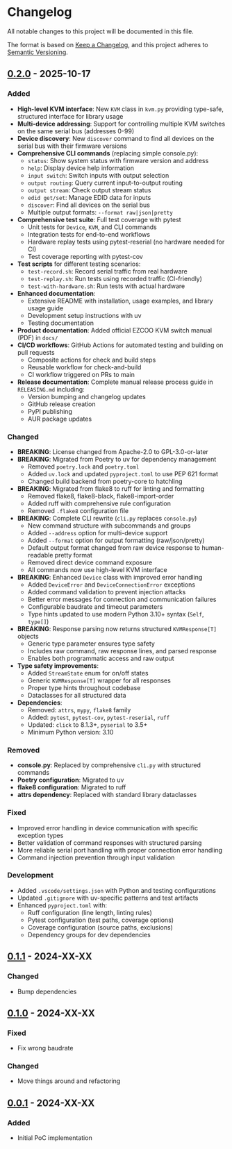 # Changelog

All notable changes to this project will be documented in this file.

The format is based on [Keep a Changelog](https://keepachangelog.com/en/1.0.0/),
and this project adheres to [Semantic Versioning](https://semver.org/spec/v2.0.0.html).

## [0.2.0] - 2025-10-17

### Added

- **High-level KVM interface**: New `KVM` class in `kvm.py` providing type-safe, structured interface for library usage
- **Multi-device addressing**: Support for controlling multiple KVM switches on the same serial bus (addresses 0-99)
- **Device discovery**: New `discover` command to find all devices on the serial bus with their firmware versions
- **Comprehensive CLI commands** (replacing simple console.py):
  - `status`: Show system status with firmware version and address
  - `help`: Display device help information
  - `input switch`: Switch inputs with output selection
  - `output routing`: Query current input-to-output routing
  - `output stream`: Check output stream status
  - `edid get/set`: Manage EDID data for inputs
  - `discover`: Find all devices on the serial bus
  - Multiple output formats: `--format raw|json|pretty`
- **Comprehensive test suite**: Full test coverage with pytest
  - Unit tests for `Device`, `KVM`, and CLI commands
  - Integration tests for end-to-end workflows
  - Hardware replay tests using pytest-reserial (no hardware needed for CI)
  - Test coverage reporting with pytest-cov
- **Test scripts** for different testing scenarios:
  - `test-record.sh`: Record serial traffic from real hardware
  - `test-replay.sh`: Run tests using recorded traffic (CI-friendly)
  - `test-with-hardware.sh`: Run tests with actual hardware
- **Enhanced documentation**:
  - Extensive README with installation, usage examples, and library usage guide
  - Development setup instructions with uv
  - Testing documentation
- **Product documentation**: Added official EZCOO KVM switch manual (PDF) in `docs/`
- **CI/CD workflows**: GitHub Actions for automated testing and building on pull requests
  - Composite actions for check and build steps
  - Reusable workflow for check-and-build
  - CI workflow triggered on PRs to main
- **Release documentation**: Complete manual release process guide in `RELEASING.md` including:
  - Version bumping and changelog updates
  - GitHub release creation
  - PyPI publishing
  - AUR package updates

### Changed

- **BREAKING**: License changed from Apache-2.0 to GPL-3.0-or-later
- **BREAKING**: Migrated from Poetry to uv for dependency management
  - Removed `poetry.lock` and `poetry.toml`
  - Added `uv.lock` and updated `pyproject.toml` to use PEP 621 format
  - Changed build backend from poetry-core to hatchling
- **BREAKING**: Migrated from flake8 to ruff for linting and formatting
  - Removed flake8, flake8-black, flake8-import-order
  - Added ruff with comprehensive rule configuration
  - Removed `.flake8` configuration file
- **BREAKING**: Complete CLI rewrite (`cli.py` replaces `console.py`)
  - New command structure with subcommands and groups
  - Added `--address` option for multi-device support
  - Added `--format` option for output formatting (raw/json/pretty)
  - Default output format changed from raw device response to human-readable pretty format
  - Removed direct device command exposure
  - All commands now use high-level KVM interface
- **BREAKING**: Enhanced `Device` class with improved error handling
  - Added `DeviceError` and `DeviceConnectionError` exceptions
  - Added command validation to prevent injection attacks
  - Better error messages for connection and communication failures
  - Configurable baudrate and timeout parameters
  - Type hints updated to use modern Python 3.10+ syntax (`Self`, `type[]`)
- **BREAKING**: Response parsing now returns structured `KVMResponse[T]` objects
  - Generic type parameter ensures type safety
  - Includes raw command, raw response lines, and parsed response
  - Enables both programmatic access and raw output
- **Type safety improvements**:
  - Added `StreamState` enum for on/off states
  - Generic `KVMResponse[T]` wrapper for all responses
  - Proper type hints throughout codebase
  - Dataclasses for all structured data
- **Dependencies**:
  - Removed: `attrs`, `mypy`, `flake8` family
  - Added: `pytest`, `pytest-cov`, `pytest-reserial`, `ruff`
  - Updated: `click` to 8.1.3+, `pyserial` to 3.5+
  - Minimum Python version: 3.10

### Removed

- **console.py**: Replaced by comprehensive `cli.py` with structured commands
- **Poetry configuration**: Migrated to uv
- **flake8 configuration**: Migrated to ruff
- **attrs dependency**: Replaced with standard library dataclasses

### Fixed

- Improved error handling in device communication with specific exception types
- Better validation of command responses with structured parsing
- More reliable serial port handling with proper connection error handling
- Command injection prevention through input validation

### Development

- Added `.vscode/settings.json` with Python and testing configurations
- Updated `.gitignore` with uv-specific patterns and test artifacts
- Enhanced `pyproject.toml` with:
  - Ruff configuration (line length, linting rules)
  - Pytest configuration (test paths, coverage options)
  - Coverage configuration (source paths, exclusions)
  - Dependency groups for dev dependencies

## [0.1.1] - 2024-XX-XX

### Changed

- Bump dependencies

## [0.1.0] - 2024-XX-XX

### Fixed

- Fix wrong baudrate

### Changed

- Move things around and refactoring

## [0.0.1] - 2024-XX-XX

### Added

- Initial PoC implementation

[0.2.0]: https://github.com/Luminger/ezcoo-cli/compare/0.1.1...0.2.0
[0.1.1]: https://github.com/Luminger/ezcoo-cli/compare/0.1.0...0.1.1
[0.1.0]: https://github.com/Luminger/ezcoo-cli/compare/0.0.1...0.1.0
[0.0.1]: https://github.com/Luminger/ezcoo-cli/releases/tag/0.0.1